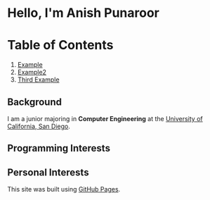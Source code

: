 # Hello, I'm Anish Punaroor

# Table of Contents
1. [Example](#Background)
2. [Example2](#Programming-Interests)
3. [Third Example](#Personal-Interests)


## Background
I am a junior majoring in **Computer Engineering** at the [University of California, San Diego](https://ucsd.edu/). 

## Programming Interests


## Personal Interests


This site was built using [GitHub Pages](https://pages.github.com/).